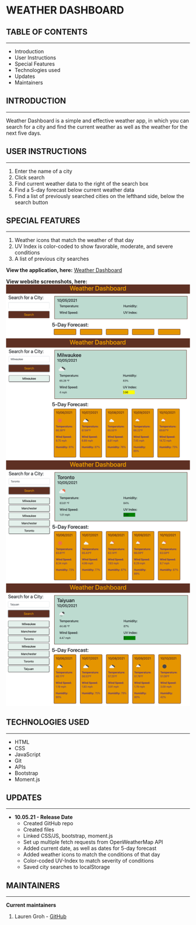 # WEATHER DASHBOARD


## TABLE OF CONTENTS
--------------------

* Introduction
* User Instructions
* Special Features
* Technologies used
* Updates
* Maintainers


## INTRODUCTION
---------------

Weather Dashboard is a simple and effective weather app, in which you can search for a city and find the current weather as well as the weather for the next five days.

## USER INSTRUCTIONS
--------------------

1. Enter the name of a city
2. Click search
3. Find current weather data to the right of the search box
4. Find a 5-day forecast below current weather data
5. Find a list of previously searched cities on the lefthand side, below the search button

## SPECIAL FEATURES
-------------------
1. Weather icons that match the weather of that day
2. UV Index is color-coded to show favorable, moderate, and severe conditions
3. A list of previous city searches

**View the application, here:** [Weather Dashboard](https://grohtech.github.io/weather-dashboard/ "Weather Dashboard")

**View website screenshots, here:**  
![Weather Dashboard - 1](./assets/images/weather-dashboard-1.png "Weather Dashboard - 1")
![Weather Dashboard - 2](./assets/images/weather-dashboard-2.png "Weather Dashboard - 2") 
![Weather Dashboard - 3](./assets/images/weather-dashboard-3.png "Weather Dashboard - 3") 
![Weather Dashboard - 4](./assets/images/weather-dashboard-4.png "Weather Dashboard - 4")


## TECHNOLOGIES USED
--------------------

* HTML
* CSS
* JavaScript
* Git
* APIs
* Bootstrap
* Moment.js


## UPDATES
----------

* **10.05.21 - Release Date**
    * Created GitHub repo
    * Created files
    * Linked CSS/JS, bootstrap, moment.js
    * Set up multiple fetch requests from OpenWeatherMap API
    * Added current date, as well as dates for 5-day forecast 
    * Added weather icons to match the conditions of that day
    * Color-coded UV-Index to match severity of conditions
    * Saved city searches to localStorage


## MAINTAINERS
--------------

**Current maintainers**
1. Lauren Groh - [GitHub](https://github.com/GrohTech "GitHub Profile")